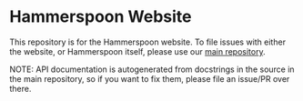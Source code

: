 # Hammerspoon Website

This repository is for the Hammerspoon website. To file issues with either the website, or Hammerspoon itself, please use our [main repository](https://github.com/Hammerspoon/hammerspoon).

NOTE: API documentation is autogenerated from docstrings in the source in the main repository, so if you want to fix them, please file an issue/PR over there.
